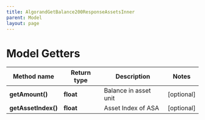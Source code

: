 ```yaml
---
title: AlgorandGetBalance200ResponseAssetsInner
parent: Model
layout: page
---
```


# Model Getters

Method name | Return type | Description | Notes
------------ | ------------- | ------------- | -------------
**getAmount()** | **float** | Balance in asset unit | [optional]
**getAssetIndex()** | **float** | Asset Index of ASA | [optional]

